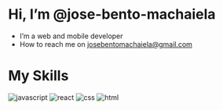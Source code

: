 #  Hi, I’m @jose-bento-machaiela
-  I’m a web and mobile developer
-  How to reach me on josebentomachaiela@gmail.com

  # My Skills
  ![javascript](https://github.com/jose-bento-machaiela/Multstep-Form/assets/163362206/40c81323-582c-4d98-aef7-4fadae4c18e5) 
  ![react](https://github.com/jose-bento-machaiela/Multstep-Form/assets/163362206/b43646aa-31fc-46f3-819c-54aabe4e4647) 
  ![css](https://github.com/jose-bento-machaiela/Multstep-Form/assets/163362206/febce52c-95d5-442d-949e-0a58f70d984a) 
  ![html](https://github.com/jose-bento-machaiela/Multstep-Form/assets/163362206/10a697b7-7ee2-4e53-a31a-da321ce4ed78)



<!---
jose-bento-machaiela/jose-bento-machaiela is a ✨ special ✨ repository because its `README.md` (this file) appears on your GitHub profile.
You can click the Preview link to take a look at your changes.
--->
